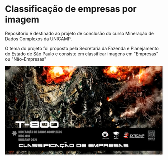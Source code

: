 # Classificação de empresas por imagem

Repositório é destinado ao projeto de conclusão do curso Mineração de Dados Complexos da UNICAMP.

O tema do projeto foi proposto pela Secretaria da Fazenda e Planejamento do Estado de São Paulo e consiste em classificar imagens em "Empresas" ou "Não-Empresas"

![alt text](img/capa.png "Capa")